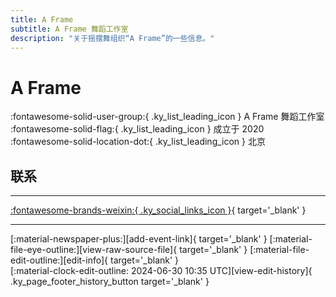 ```yaml
---
title: A Frame
subtitle: A Frame 舞蹈工作室
description: "关于摇摆舞组织“A Frame”的一些信息。"
---
```


# A Frame

:fontawesome-solid-user-group:{ .ky_list_leading_icon } A Frame 舞蹈工作室  
:fontawesome-solid-flag:{ .ky_list_leading_icon } 成立于 2020  
:fontawesome-solid-location-dot:{ .ky_list_leading_icon } 北京  


## 联系


---

 [:fontawesome-brands-weixin:{ .ky_social_links_icon }](# "A Frame舞蹈工作室"){ target='_blank' }

---

<div class="ky_page_footer" markdown>
<div class="ky_page_footer_trailing" markdown="span">
[:material-newspaper-plus:][add-event-link]{ target='_blank' }
[:material-file-eye-outline:][view-raw-source-file]{ target='_blank' }
[:material-file-edit-outline:][edit-info]{ target='_blank' }
</div>
<div class="ky_page_footer_leading" markdown="span">
[:material-clock-edit-outline: 2024-06-30 10:35 UTC][view-edit-history]{ .ky_page_footer_history_button target='_blank' }
</div>
</div>

[add-event-link]: https://github.com/swingdance/events/issues/new?assignees=&labels=add+event&projects=&template=02-add_entity.yml&title=%5Bcn%5D%20%3CName%3E&region=cn&province=Beijing&city=Beijing&org_id=a-frame "添加活动"
[view-raw-source-file]: https://github.com/swingdance/orgs/blob/main/cn/a-frame.json "查看原始源文件"
[edit-info]: https://github.com/swingdance/orgs/issues/new?assignees=&labels=update+org&projects=&template=03-update_entity.yml&title=%5Bcn%5D%20A%20Frame&region=cn&id=a-frame&name=A%20Frame "编辑信息"

[view-edit-history]: https://github.com/swingdance/orgs/commits/main/cn/a-frame.json "查看编辑历史"
